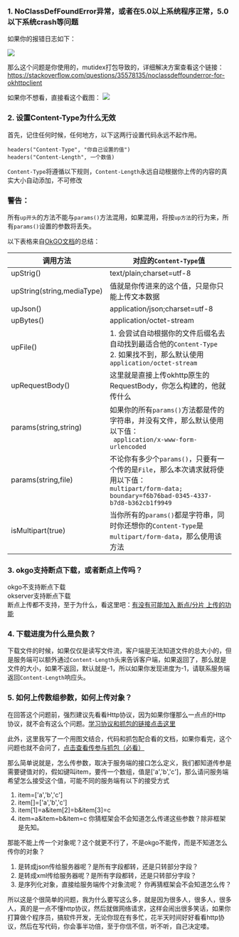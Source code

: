 ### 1. NoClassDefFoundError异常，或者在5.0以上系统程序正常，5.0以下系统crash等问题
如果你的报错日志如下：

![](https://ws1.sinaimg.cn/large/006tNc79ly1fgslhf13tsj30g70a4q4m.jpg)

那么这个问题是你使用的，mutidex打包导致的，详细解决方案查看这个链接：<https://stackoverflow.com/questions/35578135/noclassdeffounderror-for-okhttpclient>

如果你不想看，直接看这个截图：
![](https://ws2.sinaimg.cn/large/006tNc79ly1fgsllp2pv5j30z00t8wkd.jpg)

### 2. 设置Content-Type为什么无效
首先，记住任何时候，任何地方，以下这两行设置代码永远不起作用。
```
headers("Content-Type", "你自己设置的值")
headers("Content-Length", 一个数值)
```
`Content-Type`将遵循以下规则，`Content-Length`永远自动根据你上传的内容的真实大小自动添加，不可修改

### 警告：
所有`up开头`的方法不能与`params()`方法混用，如果混用，将按`up方法`的行为来，所有`params()`设置的参数将丢失。  

以下表格来自[OkGO文档](https://github.com/jeasonlzy/okhttp-OkGo/wiki/OkGo#6%E4%B8%8A%E4%BC%A0string%E7%B1%BB%E5%9E%8B%E7%9A%84%E6%96%87%E6%9C%AC)的总结：

|调用方法|对应的`Content-Type`值|
|--|---|
|upStrig()|text/plain;charset=utf-8|
|upString(string,mediaType)|值就是你传进来的这个值，只是你只能上传文本数据|
|upJson()|application/json;charset=utf-8|
|upBytes()|application/octet-stream|
|upFile()|1. 会尝试自动根据你的文件后缀名去自动找到最适合他的`Content-Type`</br>2. 如果找不到，那么默认使用`application/octet-stream`|
|upRequestBody()|这里就是直接上传okhttp原生的RequestBody，你怎么构建的，他就传什么|
|params(string,string)|如果你的所有`params()`方法都是传的字符串，并没有文件，那么默认使用以下值：</br>` application/x-www-form-urlencoded`|
|params(string,file)|不论你有多少个`params()`，只要有一个传的是`File`，那么本次请求就将使用以下值：</br>`multipart/form-data; boundary=f6b76bad-0345-4337-b7d8-b362cb1f9949`|
|isMultipart(true)|当你所有的`params()`都是字符串，同时你还想你的`Content-Type`是`multipart/form-data`，那么使用该方法|

### 3. okgo支持断点下载，或者断点上传吗？
okgo不支持断点下载  
okserver支持断点下载  
断点上传都不支持，至于为什么，看这里吧：[有没有可能加入 断点/分片 上传的功能](https://github.com/jeasonlzy/okhttp-OkGo/issues/205)

### 4. 下载进度为什么是负数？
下载文件的时候，如果仅仅是读写文件流，客户端是无法知道文件的总大小的，但是服务端可以额外通过`Content-Length`头来告诉客户端，如果返回了，那么就是文件的大小，如果不返回，默认就是-1，所以如果你发现进度为-1，请联系服务端返回`Content-Length`响应头。

### 5. 如何上传数组参数，如何上传对象？
在回答这个问题前，强烈建议先看看Http协议，因为如果你懂那么一点点的Http协议，就不会有这么个问题。[学习协议和抓包的链接点击这里](https://github.com/jeasonlzy/okhttp-OkGo/wiki#%E7%BD%91%E7%BB%9C%E6%8A%93%E5%8C%85)

此外，这里我写了一个用图文结合，代码和抓包配合看的文档，如果你看完，这个问题也就不会问了，[点击查看传参与抓包（必看）](https://github.com/jeasonlzy/okhttp-OkGo/wiki/%E4%BC%A0%E5%8F%82%E4%B8%8E%E6%8A%93%E5%8C%85%EF%BC%88%E5%BF%85%E7%9C%8B%EF%BC%89)

那么简单说就是，怎么传参数，取决于服务端的接口怎么定义，我们都知道传参是需要键值对的，假如键叫item，要传一个数组，值是['a','b','c']，那么请问服务端希望怎么接受这个值，可能不同的服务端有以下的接受方式
1. item=['a','b','c']
2. item[]=['a','b','c']
3. item[1]=a&item[2]=b&item[3]=c
4. item=a&item=b&item=c
你猜框架会不会知道怎么传递这些参数？除非框架是先知。

那能不能上传一个对象呢？这个就更不行了，不是okgo不能传，而是不知道怎么传你的对象？
1. 是转成json传给服务器呢？是所有字段都转，还是只转部分字段？
2. 是转成xml传给服务器呢？是所有字段都转，还是只转部分字段？
3. 是序列化对象，直接给服务端传个对象流呢？
你再猜框架会不会知道怎么传？

所以这是个很简单的问题，我为什么要写这么多，就是因为很多人，很多人，很多人，真的是一点不懂http协议，然后就做网络请求，这样会闹出很多笑话，如果你打算做个程序员，搞软件开发，无论你现在有多忙，花半天时间好好看看http协议，然后在写代码，你会事半功倍，至于你信不信，听不听，自己决定喽。